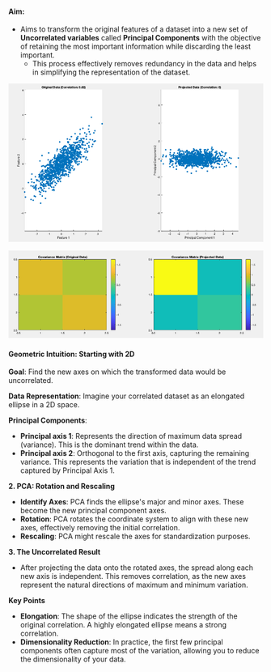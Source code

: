 #### Aim:
- Aims to transform the original features of a dataset into a new set of **Uncorrelated variables** called **Principal Components** with the objective of retaining the most important information while discarding the least important.
  - This process effectively removes redundancy in the data and helps in simplifying the representation of the dataset.

![pca 2d showing redundancy removal](images/pca_2d.png)

![covariance matrices](images/covar_pca_2d.png)

#### Geometric Intuition: Starting with 2D

**Goal**: Find the new axes on which the transformed data would be uncorrelated.

**Data Representation**:  Imagine your correlated dataset as an elongated ellipse in a 2D space.

**Principal Components**:

- **Principal axis 1**: Represents the direction of maximum data spread (variance). This is the dominant trend within the data.
- **Principal axis 2**: Orthogonal to the first axis, capturing the remaining variance. This represents the variation that is independent of the trend captured by Principal Axis 1.

**2. PCA: Rotation and Rescaling**

- **Identify Axes**: PCA finds the ellipse's major and minor axes. These become the new principal component axes.
- **Rotation**: PCA rotates the coordinate system to align with these new axes, effectively removing the initial correlation.
- **Rescaling**: PCA might rescale the axes for standardization purposes.

**3. The Uncorrelated Result**

- After projecting the data onto the rotated axes, the spread along each new axis is independent. This removes correlation, as the new axes represent the natural directions of maximum and minimum variation. 

**Key Points**

- **Elongation**: The shape of the ellipse indicates the strength of the original correlation. A highly elongated ellipse means a strong correlation.
- **Dimensionality Reduction**: In practice, the first few principal components often capture most of the variation, allowing you to reduce the dimensionality of your data.
